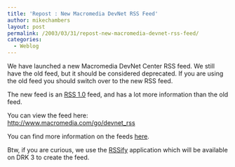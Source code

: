 ```yaml
---
title: 'Repost : New Macromedia DevNet RSS Feed'
author: mikechambers
layout: post
permalink: /2003/03/31/repost-new-macromedia-devnet-rss-feed/
categories:
  - Weblog
---
```



We have launched a new Macromedia DevNet Center RSS feed. We still have the old feed, but it should be considered deprecated. If you are using the old feed you should switch over to the new RSS feed.

The new feed is an [RSS 1.0][1] feed, and has a lot more information than the old feed.

You can view the feed here:  
<http://www.macromedia.com/go/devnet_rss>

You can find more information on the feeds [here][2].

Btw, if you are curious, we use the [RSSify][3] application which will be available on DRK 3 to create the feed.

 [1]: http://web.resource.org/rss/1.0/
 [2]: http://www.macromedia.com/devnet/articles/xml_resource_feed.html
 [3]: http://www.markme.com/mesh/archives/001973.cfm